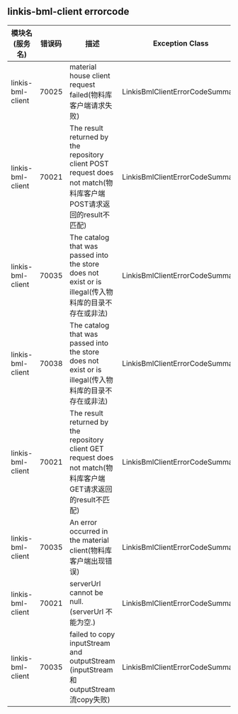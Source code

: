 ## linkis-bml-client  errorcode

| 模块名(服务名) | 错误码  | 描述 | Exception Class|
| -------- | -------- | ----- |-----|
|linkis-bml-client |70025|material house client request failed(物料库客户端请求失败)|LinkisBmlClientErrorCodeSummary|
|linkis-bml-client |70021|The result returned by the repository client POST request does not match(物料库客户端POST请求返回的result不匹配)|LinkisBmlClientErrorCodeSummary|
|linkis-bml-client |70035|The catalog that was passed into the store does not exist or is illegal(传入物料库的目录不存在或非法)|LinkisBmlClientErrorCodeSummary|
|linkis-bml-client |70038|The catalog that was passed into the store does not exist or is illegal(传入物料库的目录不存在或非法)|LinkisBmlClientErrorCodeSummary|
|linkis-bml-client |70021|The result returned by the repository client GET request does not match(物料库客户端GET请求返回的result不匹配)|LinkisBmlClientErrorCodeSummary|
|linkis-bml-client |70035|An error occurred in the material client(物料库客户端出现错误)|LinkisBmlClientErrorCodeSummary|
|linkis-bml-client |70021|serverUrl cannot be null.(serverUrl 不能为空.)|LinkisBmlClientErrorCodeSummary|
|linkis-bml-client |70035|failed to copy inputStream and outputStream (inputStream和outputStream流copy失败)|LinkisBmlClientErrorCodeSummary|

